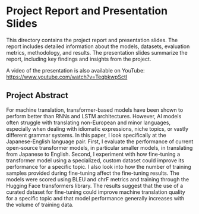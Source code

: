 # Project Report and Presentation Slides

This directory contains the project report and presentation slides. The report includes detailed information about the models, datasets, evaluation metrics, methodology, and results. The presentation slides summarize the report, including key findings and insights from the project.

A video of the presentation is also available on YouTube: https://www.youtube.com/watch?v=TeqbkwpSctI

## Project Abstract

For machine translation, transformer-based models have been shown to perform better than RNNs and LSTM architectures. However, AI models often struggle with translating non-European and minor languages, especially when dealing with idiomatic expressions, niche topics, or vastly different grammar systems. In this paper, I look specifically at the Japanese-English language pair. First, I evaluate the performance of current open-source transformer models, in particular smaller models, in translating from Japanese to English. Second, I experiment with how fine-tuning a transformer model using a specialized, custom dataset could improve its performance for a specific topic. I also look into how the number of training samples provided during fine-tuning affect the fine-tuning results. The models were scored using BLEU and chrF metrics and training through the Hugging Face transformers library. The results suggest that the use of a curated dataset for fine-tuning could improve machine translation quality for a specific topic and that model performance generally increases with the volume of training data.
